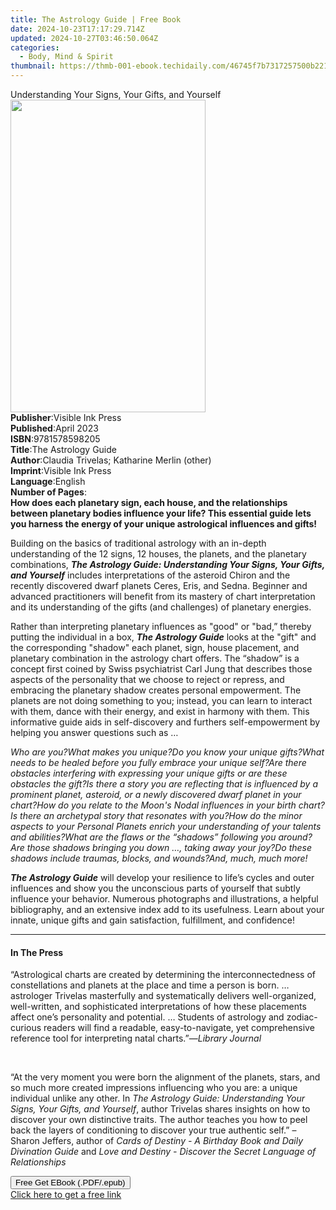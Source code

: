 ```yaml
---
title: The Astrology Guide | Free Book
date: 2024-10-23T17:17:29.714Z
updated: 2024-10-27T03:46:50.064Z
categories:
  - Body, Mind & Spirit
thumbnail: https://thmb-001-ebook.techidaily.com/46745f7b7317257500b2214c8d25f1c66c63bf6db4453d8f0bf13c61f0523516.jpg
---
```

<main id="book-container">
  <div class="flex flex-col">
    <div class="book-brief flex-1 py-6 px-4 sm:p-6 md:py-10 md:px-8">
      <!-- brief-->
      <div class="book-brief-main">
        Understanding Your Signs, Your Gifts, and Yourself
      </div>
    </div>
    <div
      class="book-meta-info flex-1 grid gap-4 col-start-1 col-end-3 row-start-1 sm:mb-6 sm:grid-cols-4 lg:gap-6 lg:col-start-2 lg:row-end-6 lg:row-span-6 lg:mb-0"
    >
      <div
        class="book-meta-info-left place-content-center mt-4 p-4 text-sm leading-6 col-start-2 col-span-2 dark:text-slate-400"
      >
        <img
          class="w-full h-500 object-cover rounded-lg sm:h-255 sm:col-span-2 lg:col-span-full"
          src="https://img-001-ebook.techidaily.com/b43e8ab0d1e9126e6c67898d0fc02bb8defcb4876e6cc7a6f42c64574c2ae1a6.jpg"
          alt=""
          width="312"
          height="500"
        />
      </div>
      <div
        class="book-meta-info-right mt-2 col-start-1 row-start-2 col-span-3 self-center"
      >
        <!-- meta data  -->
        <div class="flex flex-col px-4 md:px-8">
          <div class="flex-1">
            <strong>Publisher</strong>:<span class="px-2"
              >Visible Ink Press</span
            >
          </div>
          <div class="flex-1">
            <strong>Published</strong>:<span class="px-2">April 2023</span>
          </div>
          <div class="flex-1">
            <strong>ISBN</strong>:<span class="px-2">9781578598205</span>
          </div>
          <div class="flex-1">
            <strong>Title</strong>:<span class="px-2">The Astrology Guide</span>
          </div>
          <div class="flex-1">
            <strong>Author</strong>:<span class="px-2"
              >Claudia Trivelas; Katharine Merlin (other)</span
            >
          </div>
          <div class="flex-1">
            <strong>Imprint</strong>:<span class="px-2">Visible Ink Press</span>
          </div>
          <div class="flex-1">
            <strong>Language</strong>:<span class="px-2">English</span>
          </div>
          <div class="flex-1">
            <strong>Number of Pages</strong>:<span class="px-2"></span>
          </div>
        </div>
      </div>
    </div>
    <div class="book-description flex-1 py-6 px-4 sm:p-6 md:py-10 md:px-8">
      <div class="book-description-main">
        <div accordion-content="" id="description">
          <b
            >How does each planetary sign, each house, and the relationships
            between planetary bodies influence your life? This essential guide
            lets you harness the energy of your unique astrological influences
            and gifts!</b
          >
          <p>
            Building on the basics of traditional astrology with an in-depth
            understanding of the 12 signs, 12 houses, the planets, and the
            planetary combinations,
            <b
              ><i
                >The Astrology Guide: Understanding Your Signs, Your Gifts, and
                Yourself</i
              ></b
            >
            includes interpretations of the asteroid Chiron and the recently
            discovered dwarf planets Ceres, Eris, and Sedna. Beginner and
            advanced practitioners will benefit from its mastery of chart
            interpretation and its understanding of the gifts (and challenges)
            of planetary energies.
          </p>
          <p>
            Rather than interpreting planetary influences as "good" or "bad,”
            thereby putting the individual in a box,
            <b><i>The Astrology Guide</i></b> looks at the "gift" and the
            corresponding "shadow" each planet, sign, house placement, and
            planetary combination in the astrology chart offers. The “shadow” is
            a concept first coined by Swiss psychiatrist Carl Jung that
            describes those aspects of the personality that we choose to reject
            or repress, and embracing the planetary shadow creates personal
            empowerment. The planets are not doing something to you; instead,
            you can learn to interact with them, dance with their energy, and
            exist in harmony with them. This informative guide aids in
            self-discovery and furthers self-empowerment by helping you answer
            questions such as …<i></i>
          </p>
          <i>Who are you?</i><i>What makes you unique?</i
          ><i>Do you know your unique gifts?</i
          ><i
            >What needs to be healed before you fully embrace your unique
            self?</i
          ><i
            >Are there obstacles interfering with expressing your unique gifts
            or are these obstacles the gift?</i
          ><i
            >Is there a story you are reflecting that is influenced by a
            prominent planet, asteroid, or a newly discovered dwarf planet in
            your chart?</i
          ><i
            >How do you relate to the Moon's Nodal influences in your birth
            chart?</i
          ><i>Is there an archetypal story that resonates with you?</i
          ><i
            >How do the minor aspects to your Personal Planets enrich your
            understanding of your talents and abilities?</i
          ><i>What are the flaws or the “shadows” following you around?</i
          ><i>Are those shadows bringing you down …, taking away your joy?</i
          ><i>Do these shadows include traumas, blocks, and wounds?</i
          ><i>And, much, much more!</i>
          <p>
            <b><i>The Astrology Guide</i></b> will develop your resilience to
            life’s cycles and outer influences and show you the unconscious
            parts of yourself that subtly influence your behavior. Numerous
            photographs and illustrations, a helpful bibliography, and an
            extensive index add to its usefulness. Learn about your innate,
            unique gifts and gain satisfaction, fulfillment, and confidence!
          </p>
        </div>
        <div class="accordion-fader"></div>
      </div>
    </div>
    <div class="book-excerpts flex-1 py-6 px-4 sm:p-6 md:py-10 md:px-8">
      <!-- excerpts-->
      <div class="book-excerpts-main">
        <hr />
        <h4 class="placeholder placeholder-heading">
          <span>In The Press</span>
        </h4>
        <p></p>
        <p>
          “Astrological charts are created by determining the interconnectedness
          of constellations and planets at the place and time a person is born.
          … astrologer Trivelas masterfully and systematically delivers
          well-organized, well-written, and sophisticated interpretations of how
          these placements affect one’s personality and potential. … Students of
          astrology and zodiac-curious readers will find a readable,
          easy-to-navigate, yet comprehensive reference tool for interpreting
          natal charts.”—<i>Library Journal</i><br />
        </p>
        <p><br /></p>
        <p>
          “At the very moment you were born the alignment of the planets, stars,
          and so much more created impressions influencing who you are: a unique
          individual unlike any other. In
          <i
            >The Astrology Guide: Understanding Your Signs, Your Gifts, and
            Yourself</i
          >, author Trivelas shares insights on how to discover your own
          distinctive traits. The author teaches you how to peel back the layers
          of conditioning to discover your true authentic self.” – Sharon
          Jeffers, author of
          <i>Cards of Destiny - A Birthday Book and Daily Divination Guide</i>
          and
          <i
            >Love and Destiny - Discover the Secret Language of Relationships</i
          >
        </p>
        <p></p>
      </div>
    </div>
    <div
      class="book-about-author flex-1 py-6 px-4 sm:p-6 md:py-10 md:px-8"
    ></div>
    <div class="book-free-get flex-1 py-6 px-4 sm:p-6 md:py-10 md:px-8">
      <button
        id="btn-free-get"
        class="bg-blue-500 hover:bg-blue-700 text-white font-bold py-2 px-4 rounded"
      >
        Free Get EBook (.PDF/.epub)
      </button>
      <div id="countdown-display" class="px-2 text-lg mt-2"></div>
      <a
        id="free-link"
        class="hidden bg-blue-500 hover:bg-blue-700 text-white font-bold py-2 px-4 rounded"
        href="https://www.ebooks.com/en-us/book/210790786/the-astrology-guide/claudia-trivelas/"
        target="_blank"
        >Click here to get a free link</a
      >
    </div>
    <script>
      let countdownTime = 0;
      let countdownInterval = null;
      document
        .getElementById('btn-free-get')
        .addEventListener('click', startCountdown);
      function startCountdown() {
        countdownTime = new Date().getTime() + 60000 * 3;
        countdownInterval = setInterval(updateCountdown, 1000);
        document.getElementById('btn-free-get').disabled = true;
        document
          .getElementById('btn-free-get')
          .classList.add('bg-gray-500', 'cursor-not-allowed');
      }
      function updateCountdown() {
        let currentTime = new Date().getTime();
        let timeLeft = countdownTime - currentTime;
        let secondsLeft = Math.floor(timeLeft / 1000);
        document.getElementById('countdown-display').innerHTML =
          `Remaining time: ${secondsLeft} seconds.`;
        if (secondsLeft <= 0) {
          clearInterval(countdownInterval);
          document.getElementById('btn-free-get').classList.add('hidden');
          document.getElementById('free-link').classList.remove('hidden');
          document.getElementById('countdown-display').innerHTML = '';
        }
      }
    </script>
  </div>
</main>

<ins class="adsbygoogle"
      style="display:block"
      data-ad-client="ca-pub-7571918770474297"
      data-ad-slot="8358498916"
      data-ad-format="auto"
      data-full-width-responsive="true"></ins>
    